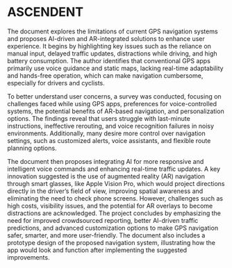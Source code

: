 # ASCENDENT  
The document explores the limitations of current GPS navigation systems and proposes AI-driven and AR-integrated solutions to enhance user experience. It begins by highlighting key issues such as the reliance on manual input, delayed traffic updates, distractions while driving, and high battery consumption. The author identifies that conventional GPS apps primarily use voice guidance and static maps, lacking real-time adaptability and hands-free operation, which can make navigation cumbersome, especially for drivers and cyclists. 

To better understand user concerns, a survey was conducted, focusing on challenges faced while using GPS apps, preferences for voice-controlled systems, the potential benefits of AR-based navigation, and personalization options. The findings reveal that users struggle with last-minute instructions, ineffective rerouting, and voice recognition failures in noisy environments. Additionally, many desire more control over navigation settings, such as customized alerts, voice assistants, and flexible route planning options. 

The document then proposes integrating AI for more responsive and intelligent voice commands and enhancing real-time traffic updates. A key innovation suggested is the use of augmented reality (AR) navigation through smart glasses, like Apple Vision Pro, which would project directions directly in the driver’s field of view, improving spatial awareness and eliminating the need to check phone screens. However, challenges such as high costs, visibility issues, and the potential for AR overlays to become distractions are acknowledged. The project concludes by emphasizing the need for improved crowdsourced reporting, better AI-driven traffic predictions, and advanced customization options to make GPS navigation safer, smarter, and more user-friendly. The document also includes a prototype design of the proposed navigation system, illustrating how the app would look and function after implementing the suggested improvements.













